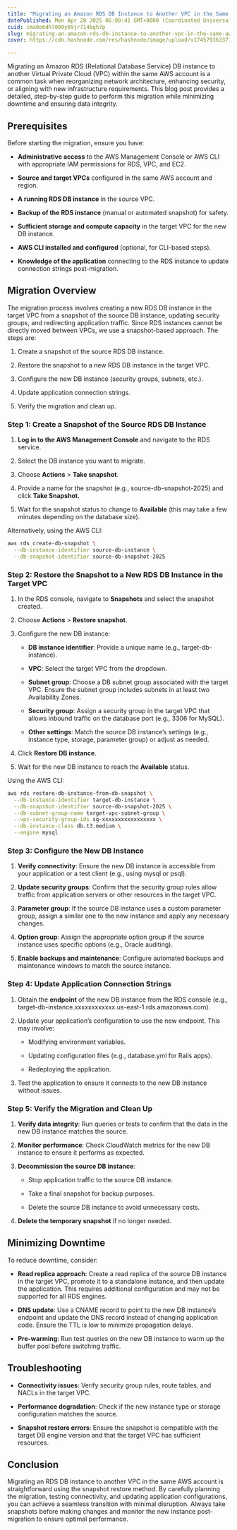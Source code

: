 ```yaml
---
title: "Migrating an Amazon RDS DB Instance to Another VPC in the Same AWS Account"
datePublished: Mon Apr 28 2025 06:00:41 GMT+0000 (Coordinated Universal Time)
cuid: cma0o6dh7000y09jr714bgh7p
slug: migrating-an-amazon-rds-db-instance-to-another-vpc-in-the-same-aws-account
cover: https://cdn.hashnode.com/res/hashnode/image/upload/v1745793633713/47fdffc5-153b-4fa2-88d6-4d481e74ca17.png

---
```


Migrating an Amazon RDS (Relational Database Service) DB instance to another Virtual Private Cloud (VPC) within the same AWS account is a common task when reorganizing network architecture, enhancing security, or aligning with new infrastructure requirements. This blog post provides a detailed, step-by-step guide to perform this migration while minimizing downtime and ensuring data integrity.

## Prerequisites

Before starting the migration, ensure you have:

* **Administrative access** to the AWS Management Console or AWS CLI with appropriate IAM permissions for RDS, VPC, and EC2.
    
* **Source and target VPCs** configured in the same AWS account and region.
    
* **A running RDS DB instance** in the source VPC.
    
* **Backup of the RDS instance** (manual or automated snapshot) for safety.
    
* **Sufficient storage and compute capacity** in the target VPC for the new DB instance.
    
* **AWS CLI installed and configured** (optional, for CLI-based steps).
    
* **Knowledge of the application** connecting to the RDS instance to update connection strings post-migration.
    

## Migration Overview

The migration process involves creating a new RDS DB instance in the target VPC from a snapshot of the source DB instance, updating security groups, and redirecting application traffic. Since RDS instances cannot be directly moved between VPCs, we use a snapshot-based approach. The steps are:

1. Create a snapshot of the source RDS DB instance.
    
2. Restore the snapshot to a new RDS DB instance in the target VPC.
    
3. Configure the new DB instance (security groups, subnets, etc.).
    
4. Update application connection strings.
    
5. Verify the migration and clean up.
    

### Step 1: Create a Snapshot of the Source RDS DB Instance

1. **Log in to the AWS Management Console** and navigate to the RDS service.
    
2. Select the DB instance you want to migrate.
    
3. Choose **Actions** &gt; **Take snapshot**.
    
4. Provide a name for the snapshot (e.g., source-db-snapshot-2025) and click **Take Snapshot**.
    
5. Wait for the snapshot status to change to **Available** (this may take a few minutes depending on the database size).
    

Alternatively, using the AWS CLI:

```bash
aws rds create-db-snapshot \
  --db-instance-identifier source-db-instance \
  --db-snapshot-identifier source-db-snapshot-2025
```

### Step 2: Restore the Snapshot to a New RDS DB Instance in the Target VPC

1. In the RDS console, navigate to **Snapshots** and select the snapshot created.
    
2. Choose **Actions** &gt; **Restore snapshot**.
    
3. Configure the new DB instance:
    
    * **DB instance identifier**: Provide a unique name (e.g., target-db-instance).
        
    * **VPC**: Select the target VPC from the dropdown.
        
    * **Subnet group**: Choose a DB subnet group associated with the target VPC. Ensure the subnet group includes subnets in at least two Availability Zones.
        
    * **Security group**: Assign a security group in the target VPC that allows inbound traffic on the database port (e.g., 3306 for MySQL).
        
    * **Other settings**: Match the source DB instance’s settings (e.g., instance type, storage, parameter group) or adjust as needed.
        
4. Click **Restore DB instance**.
    
5. Wait for the new DB instance to reach the **Available** status.
    

Using the AWS CLI:

```bash
aws rds restore-db-instance-from-db-snapshot \
  --db-instance-identifier target-db-instance \
  --db-snapshot-identifier source-db-snapshot-2025 \
  --db-subnet-group-name target-vpc-subnet-group \
  --vpc-security-group-ids sg-xxxxxxxxxxxxxxxxx \
  --db-instance-class db.t3.medium \
  --engine mysql
```

### Step 3: Configure the New DB Instance

1. **Verify connectivity**: Ensure the new DB instance is accessible from your application or a test client (e.g., using mysql or psql).
    
2. **Update security groups**: Confirm that the security group rules allow traffic from application servers or other resources in the target VPC.
    
3. **Parameter group**: If the source DB instance uses a custom parameter group, assign a similar one to the new instance and apply any necessary changes.
    
4. **Option group**: Assign the appropriate option group if the source instance uses specific options (e.g., Oracle auditing).
    
5. **Enable backups and maintenance**: Configure automated backups and maintenance windows to match the source instance.
    

### Step 4: Update Application Connection Strings

1. Obtain the **endpoint** of the new DB instance from the RDS console (e.g., target-db-instance.xxxxxxxxxxxx.us-east-1.rds.amazonaws.com).
    
2. Update your application’s configuration to use the new endpoint. This may involve:
    
    * Modifying environment variables.
        
    * Updating configuration files (e.g., database.yml for Rails apps).
        
    * Redeploying the application.
        
3. Test the application to ensure it connects to the new DB instance without issues.
    

### Step 5: Verify the Migration and Clean Up

1. **Verify data integrity**: Run queries or tests to confirm that the data in the new DB instance matches the source.
    
2. **Monitor performance**: Check CloudWatch metrics for the new DB instance to ensure it performs as expected.
    
3. **Decommission the source DB instance**:
    
    * Stop application traffic to the source DB instance.
        
    * Take a final snapshot for backup purposes.
        
    * Delete the source DB instance to avoid unnecessary costs.
        
4. **Delete the temporary snapshot** if no longer needed.
    

## Minimizing Downtime

To reduce downtime, consider:

* **Read replica approach**: Create a read replica of the source DB instance in the target VPC, promote it to a standalone instance, and then update the application. This requires additional configuration and may not be supported for all RDS engines.
    
* **DNS update**: Use a CNAME record to point to the new DB instance’s endpoint and update the DNS record instead of changing application code. Ensure the TTL is low to minimize propagation delays.
    
* **Pre-warming**: Run test queries on the new DB instance to warm up the buffer pool before switching traffic.
    

## Troubleshooting

* **Connectivity issues**: Verify security group rules, route tables, and NACLs in the target VPC.
    
* **Performance degradation**: Check if the new instance type or storage configuration matches the source.
    
* **Snapshot restore errors**: Ensure the snapshot is compatible with the target DB engine version and that the target VPC has sufficient resources.
    

## Conclusion

Migrating an RDS DB instance to another VPC in the same AWS account is straightforward using the snapshot restore method. By carefully planning the migration, testing connectivity, and updating application configurations, you can achieve a seamless transition with minimal disruption. Always take snapshots before making changes and monitor the new instance post-migration to ensure optimal performance.